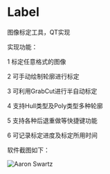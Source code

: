 # Label
图像标定工具，QT实现

实现功能：

1 标定任意格式的图像

2 可手动绘制轮廓进行标定

3 可利用GrabCut进行半自动标定

4 支持Hull类型及Poly类型多种轮廓

5 支持各种后退重做等快捷键功能

6 可记录标定进度及标定所用时间

软件截图如下：

![Aaron Swartz](https://github.com/lanbing510/Label/raw/master/screenshots/label.jpg)



